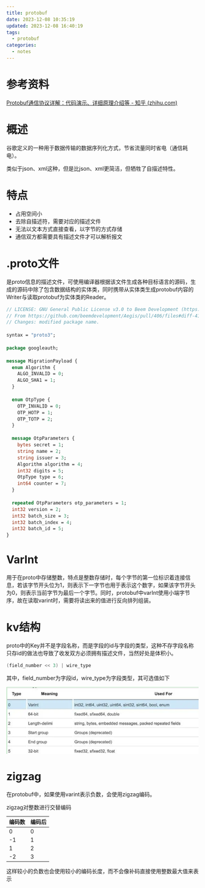 ```yaml
---
title: protobuf
date: 2023-12-08 10:35:19
updated: 2023-12-08 16:40:19
tags:
  - protobuf
categories:
  - notes
---
```


# 参考资料

[Protobuf通信协议详解：代码演示、详细原理介绍等 - 知乎 (zhihu.com)](https://zhuanlan.zhihu.com/p/141415216)

# 概述

谷歌定义的一种用于数据传输的数据序列化方式，节省流量同时省电（通信耗电）。

类似于json、xml这种，但是比json、xml更简洁，但牺牲了自描述特性。

# 特点

- 占用空间小
- 去除自描述符，需要对应的描述文件
- 无法以文本方式直接查看，以字节的方式存储
- 通信双方都需要具有描述文件才可以解析报文

# .proto文件

是proto信息的描述文件，可使用编译器根据该文件生成各种目标语言的源码，生成的源码中除了包含数据结构的实体类，同时携带从实体类生成protobuf内容的Writer与读取protobuf为实体类的Reader。

```protobuf
// LICENSE: GNU General Public License v3.0 to Beem Development (https://github.com/beemdevelopment)
// From https://github.com/beemdevelopment/Aegis/pull/406/files#diff-410b85c0f939a198f70af5fc855a21ed
// Changes: modified package name.

syntax = "proto3";

package googleauth;

message MigrationPayload {
  enum Algorithm {
    ALGO_INVALID = 0;
    ALGO_SHA1 = 1;
  }

  enum OtpType {
    OTP_INVALID = 0;
    OTP_HOTP = 1;
    OTP_TOTP = 2;
  }

  message OtpParameters {
    bytes secret = 1;
    string name = 2;
    string issuer = 3;
    Algorithm algorithm = 4;
    int32 digits = 5;
    OtpType type = 6;
    int64 counter = 7;
  }

  repeated OtpParameters otp_parameters = 1;
  int32 version = 2;
  int32 batch_size = 3;
  int32 batch_index = 4;
  int32 batch_id = 5;
}
```

# VarInt

用于在proto中存储整数，特点是整数存储时，每个字节的第一位标识着连接信息，若该字节开头位为1，则表示下一字节也用于表示这个数字，如果该字节开头为0，则表示当前字节为最后一个字节。同时，protobuf中varInt使用小端字节序，故在读取varint时，需要将读出来的值进行反向排列组装。

# kv结构

proto中的Key并不是字段名称，而是字段的id与字段的类型，这种不存字段名称只存id的做法也导致了收发双方必须拥有描述文件，当然好处是体积小。

```java
(field_number << 3) | wire_type
```

其中，field_number为字段id，wire_type为字段类型，其可选值如下

![image-20231208133406531](protobuf/image-20231208133406531.png)

# zigzag

在protobuf中，如果使用varint表示负数，会使用zigzag编码。

zigzag对整数进行交替编码

| 编码数 | 编码后 |
| ------ | ------ |
| 0      | 0      |
| -1     | 1      |
| 1      | 2      |
| -2     | 3      |

这样较小的负数也会使用较小的编码长度，而不会像补码直接使用整数最大值来表示